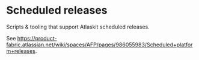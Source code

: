 # Scheduled releases

Scripts & tooling that support Atlaskit scheduled releases.

See https://product-fabric.atlassian.net/wiki/spaces/AFP/pages/986055983/Scheduled+platform+releases.
